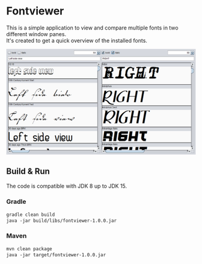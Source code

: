 # Fontviewer

This is a simple application to view and compare multiple fonts in two different window panes.  
It's created to get a quick overview of the installed fonts.

![Image](docs/images/fontview.png)

## Build & Run
The code is compatible with JDK 8 up to JDK 15.

### Gradle
```
gradle clean build
java -jar build/libs/fontviewer-1.0.0.jar
```

### Maven
```
mvn clean package
java -jar target/fontviewer-1.0.0.jar
```